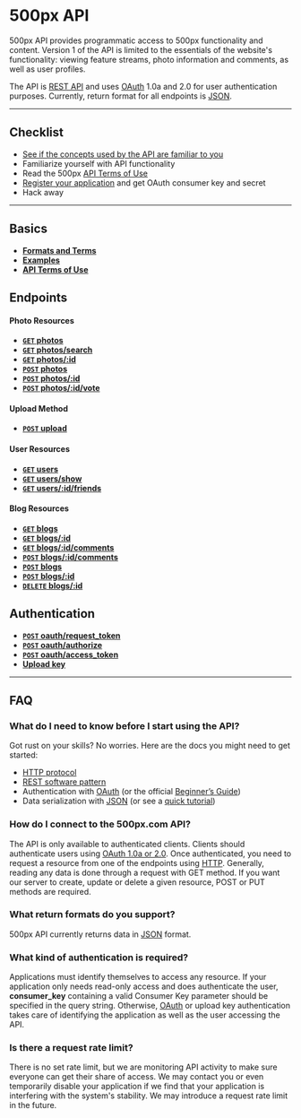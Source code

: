 # 500px API

500px API provides programmatic access to 500px functionality and content. Version 1 of the API is limited to the essentials of the website's functionality: viewing feature streams, photo information and comments, as well as user profiles.

The API is [REST API](http://en.wikipedia.org/wiki/Representational_State_Transfer "RESTful") and uses [OAuth](http://oauth.net/ "OAuth") 1.0a and 2.0 for user authentication purposes. Currently, return format for all endpoints is [JSON](http://json.org/ "JSON").

***

## Checklist
* [See if the concepts used by the API are familiar to you][]
* Familiarize yourself with API functionality
* Read the 500px [API Terms of Use][]
* [Register your application][] and get OAuth consumer key and secret
* Hack away

***

## Basics

- **[Formats and Terms](https://github.com/500px/api-documentation/blob/master/basics/formats_and_terms.md)**
- **[Examples](https://github.com/500px/api-documentation/blob/master/basics/examples.md)**
- **[API Terms of Use](https://github.com/500px/api-documentation/blob/master/basics/terms_of_use.md)**

## Endpoints

#### Photo Resources

- **[<code>GET</code> photos](https://github.com/500px/api-documentation/blob/master/endpoints/photo/GET_photos.md)**
- **[<code>GET</code> photos/search](https://github.com/500px/api-documentation/blob/master/endpoints/photo/GET_photos_search.md)**
- **[<code>GET</code> photos/:id](https://github.com/500px/api-documentation/blob/master/endpoints/photo/GET_photos_show.md)**
- **[<code>POST</code> photos](https://github.com/500px/api-documentation/blob/master/endpoints/photo/POST_photos.md)**
- **[<code>POST</code> photos/:id](https://github.com/500px/api-documentation/blob/master/endpoints/photo/POST_photos_id.md)**
- **[<code>POST</code> photos/:id/vote](https://github.com/500px/api-documentation/blob/master/endpoints/photo/POST_photos_id_vote.md)**

#### Upload Method

- **[<code>POST</codE> upload](https://github.com/500px/api-documentation/blob/master/endpoints/upload/POST_upload.md)**

#### User Resources

- **[<code>GET</code> users](https://github.com/500px/api-documentation/blob/master/endpoints/user/GET_users.md)**
- **[<code>GET</code> users/show](https://github.com/500px/api-documentation/blob/master/endpoints/user/GET_users_show.md)**
- **[<code>GET</code> users/:id/friends](https://github.com/500px/api-documentation/blob/master/endpoints/user/GET_users_id_friends.md)**

#### Blog Resources

- **[<code>GET</code> blogs](https://github.com/500px/api-documentation/blob/master/endpoints/blog/GET_blogs.md)**
- **[<code>GET</code> blogs/:id](https://github.com/500px/api-documentation/blob/master/endpoints/blog/GET_blogs_id.md)**
- **[<code>GET</code> blogs/:id/comments](https://github.com/500px/api-documentation/blob/master/endpoints/blog/GET_blogs_id_comments.md)**
- **[<code>POST</code> blogs/:id/comments](https://github.com/500px/api-documentation/blob/master/endpoints/blog/POST_blogs_id_comments.md)**
- **[<code>POST</code> blogs](https://github.com/500px/api-documentation/blob/master/endpoints/blog/POST_blogs.md)**
- **[<code>POST</code> blogs/:id](https://github.com/500px/api-documentation/blob/master/endpoints/blog/POST_blogs_id.md)**
- **[<code>DELETE</code> blogs/:id](https://github.com/500px/api-documentation/blob/master/endpoints/blog/DELETE_blogs_id.md)**


## Authentication

- **[<code>POST</code> oauth/request_token](https://github.com/500px/api-documentation/blob/master/authentication/POST_oauth_requesttoken.md)**
- **[<code>POST</code> oauth/authorize](https://github.com/500px/api-documentation/blob/master/authentication/POST_oauth_authorize.md)**
- **[<code>POST</code> oauth/access_token](https://github.com/500px/api-documentation/blob/master/authentication/POST_oauth_accesstoken.md)**
- **[Upload key](https://github.com/500px/api-documentation/blob/master/authentication/upload_key.md)**

***

## FAQ
### What do I need to know before I start using the API?
Got rust on your skills? No worries. Here are the docs you might need to get started:

- [HTTP protocol][]
- [REST software pattern][]
- Authentication with [OAuth][] (or the official [Beginner’s Guide][])
- Data serialization with [JSON][] (or see a [quick tutorial][])

### How do I connect to the 500px.com API?
The API is only available to authenticated clients. Clients should authenticate users using [OAuth 1.0a or 2.0][]. Once authenticated, you need to request a resource from one of the endpoints using [HTTP][]. Generally, reading any data is done through a request with GET method. If you want our server to create, update or delete a given resource, POST or PUT methods are required.

### What return formats do you support?
500px API currently returns data in [JSON](http://json.org/ "JSON") format.

### What kind of authentication is required?
Applications must identify themselves to access any resource. 
If your application only needs read-only access and does authenticate the user, **consumer_key** containing a valid Consumer Key parameter should be specified in the query string. Otherwise, [OAuth](https://github.com/500px/api-documentation/tree/master/authentication) or upload key authentication takes care of identifying the application as well as the user accessing the API.

### Is there a request rate limit?
There is no set rate limit, but we are monitoring API activity to make sure everyone can get their share of access. We may contact you or even temporarily disable your application if we find that your application is interfering with the system's stability. We may introduce a request rate limit in the future.

[HTTP protocol]: http://www.w3.org/Protocols/rfc2616/rfc2616.html
[REST software pattern]: http://en.wikipedia.org/wiki/Representational_State_Transfer
[OAuth]: http://oauth.net/core/1.0a/
[Beginner’s Guide]: http://hueniverse.com/oauth/
[JSON]: http://json.org
[quick tutorial]: http://www.webmonkey.com/2010/02/get_started_with_json/
[Register your application]: http://developers.500px.com/oauth_clients/new
[API Terms of Use]: https://github.com/500px/api-documentation/blob/master/basics/terms_of_use.md
[See if the concepts used by the API are familiar to you]: https://github.com/500px/api-documentation#what-do-i-need-to-know-before-i-start-using-the-api
[OAuth 1.0a or 2.0]: http://oauth.net/
[HTTP]: http://www.w3.org/Protocols/rfc2616/rfc2616.html